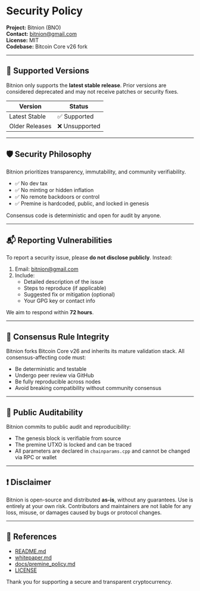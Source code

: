 # Security Policy

**Project:** Bitnion (BNO)  
**Contact:** [bitnion@gmail.com](mailto:bitnion@gmail.com)  
**License:** MIT  
**Codebase:** Bitcoin Core v26 fork

---

## 🔐 Supported Versions

Bitnion only supports the **latest stable release**. Prior versions are considered deprecated and may not receive patches or security fixes.

| Version       | Status     |
|---------------|------------|
| Latest Stable | ✅ Supported |
| Older Releases| ❌ Unsupported |

---

## 🛡️ Security Philosophy

Bitnion prioritizes transparency, immutability, and community verifiability.

- ✅ No dev tax  
- ✅ No minting or hidden inflation  
- ✅ No remote backdoors or control  
- ✅ Premine is hardcoded, public, and locked in genesis

Consensus code is deterministic and open for audit by anyone.

---

## 📬 Reporting Vulnerabilities

To report a security issue, please **do not disclose publicly**. Instead:

1. Email: [bitnion@gmail.com](mailto:bitnion@gmail.com)
2. Include:
   - Detailed description of the issue
   - Steps to reproduce (if applicable)
   - Suggested fix or mitigation (optional)
   - Your GPG key or contact info

We aim to respond within **72 hours**.

---

## 🔏 Consensus Rule Integrity

Bitnion forks Bitcoin Core v26 and inherits its mature validation stack. All consensus-affecting code must:

- Be deterministic and testable
- Undergo peer review via GitHub
- Be fully reproducible across nodes
- Avoid breaking compatibility without community consensus

---

## 🔎 Public Auditability

Bitnion commits to public audit and reproducibility:

- The genesis block is verifiable from source
- The premine UTXO is locked and can be traced
- All parameters are declared in `chainparams.cpp` and cannot be changed via RPC or wallet

---

## ❗ Disclaimer

Bitnion is open-source and distributed **as-is**, without any guarantees. Use is entirely at your own risk. Contributors and maintainers are not liable for any loss, misuse, or damages caused by bugs or protocol changes.

---

## 🔗 References

- [README.md](./README.md)
- [whitepaper.md](./whitepaper.md)
- [docs/premine_policy.md](./docs/premine_policy.md)
- [LICENSE](./LICENSE)

Thank you for supporting a secure and transparent cryptocurrency.

